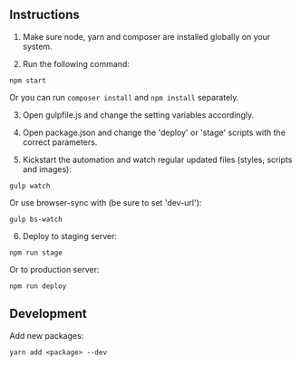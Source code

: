 ## Instructions

1. Make sure node, yarn and composer are installed globally on your system.

2. Run the following command:
  ```
  npm start
  ```
  Or you can run `composer install` and `npm install` separately.

3. Open gulpfile.js and change the setting variables accordingly.

4. Open package.json and change the 'deploy' or 'stage' scripts with the correct parameters.

5. Kickstart the automation and watch regular updated files (styles, scripts and images):
  ```
  gulp watch
  ```
  Or use browser-sync with (be sure to set 'dev-url'):
  ```
  gulp bs-watch
  ```

6. Deploy to staging server:
  ```
  npm run stage
  ```
  Or to production server:
  ```
  npm run deploy
  ```


## Development

Add new packages:
```
yarn add <package> --dev
```
